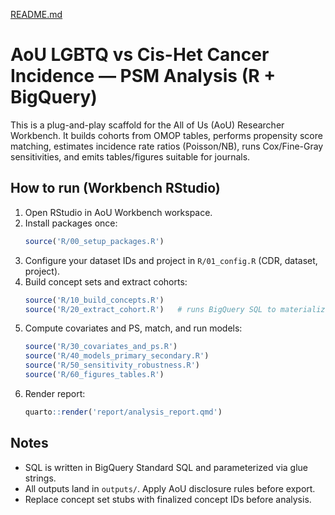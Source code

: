 [README.md](https://github.com/user-attachments/files/23059091/README.md)
# AoU LGBTQ vs Cis-Het Cancer Incidence — PSM Analysis (R + BigQuery)

This is a plug-and-play scaffold for the All of Us (AoU) Researcher Workbench. 
It builds cohorts from OMOP tables, performs propensity score matching, 
estimates incidence rate ratios (Poisson/NB), runs Cox/Fine-Gray sensitivities, 
and emits tables/figures suitable for journals.

## How to run (Workbench RStudio)
1) Open RStudio in AoU Workbench workspace.
2) Install packages once:
   ```r
   source('R/00_setup_packages.R')
   ```
3) Configure your dataset IDs and project in `R/01_config.R` (CDR, dataset, project).
4) Build concept sets and extract cohorts:
   ```r
   source('R/10_build_concepts.R')
   source('R/20_extract_cohort.R')   # runs BigQuery SQL to materialize cohorts
   ```
5) Compute covariates and PS, match, and run models:
   ```r
   source('R/30_covariates_and_ps.R')
   source('R/40_models_primary_secondary.R')
   source('R/50_sensitivity_robustness.R')
   source('R/60_figures_tables.R')
   ```
6) Render report:
   ```r
   quarto::render('report/analysis_report.qmd')
   ```

## Notes
- SQL is written in BigQuery Standard SQL and parameterized via glue strings.
- All outputs land in `outputs/`. Apply AoU disclosure rules before export.
- Replace concept set stubs with finalized concept IDs before analysis.
